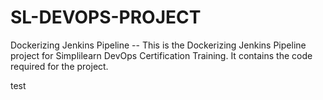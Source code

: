 # SL-DEVOPS-PROJECT
Dockerizing Jenkins Pipeline --
This is the Dockerizing Jenkins Pipeline project for Simplilearn DevOps Certification Training. 
It contains the code required for the project.

test

